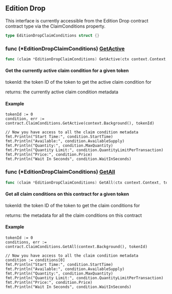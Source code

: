 
## Edition Drop

This interface is currently accessible from the Edition Drop contract contract type via the ClaimConditions property\.

```go
type EditionDropClaimConditions struct {}
```

### func \(\*EditionDropClaimConditions\) [GetActive](<https://github.com/thirdweb-dev/go-sdk/blob/main/thirdweb/edition_drop_claim_conditions.go#L52>)

```go
func (claim *EditionDropClaimConditions) GetActive(ctx context.Context, tokenId int) (*ClaimConditionOutput, error)
```

#### Get the currently active claim condition for a given token

tokenId: the token ID of the token to get the active claim condition for

returns: the currently active claim condition metadata

#### Example

```
tokenId := 0
condition, err := contract.ClaimConditions.GetActive(context.Background(), tokenId)

// Now you have access to all the claim condition metadata
fmt.Println("Start Time:", condition.StartTime)
fmt.Println("Available:", condition.AvailableSupply)
fmt.Println("Quantity:", condition.MaxQuantity)
fmt.Println("Quantity Limit:", condition.QuantityLimitPerTransaction)
fmt.Println("Price:", condition.Price)
fmt.Println("Wait In Seconds", condition.WaitInSeconds)
```

### func \(\*EditionDropClaimConditions\) [GetAll](<https://github.com/thirdweb-dev/go-sdk/blob/main/thirdweb/edition_drop_claim_conditions.go#L96>)

```go
func (claim *EditionDropClaimConditions) GetAll(ctx context.Context, tokenId int) ([]*ClaimConditionOutput, error)
```

#### Get all claim conditions on this contract for a given token

tokenId: the token ID of the token to get the claim conditions for

returns: the metadata for all the claim conditions on this contract

#### Example

```
tokenId := 0
conditions, err := contract.ClaimConditions.GetAll(context.Background(), tokenId)

// Now you have access to all the claim condition metadata
condition := conditions[0]
fmt.Println("Start Time:", condition.StartTime)
fmt.Println("Available:", condition.AvailableSupply)
fmt.Println("Quantity:", condition.MaxQuantity)
fmt.Println("Quantity Limit:", condition.QuantityLimitPerTransaction)
fmt.Println("Price:", condition.Price)
fmt.Println("Wait In Seconds", condition.WaitInSeconds)
```
